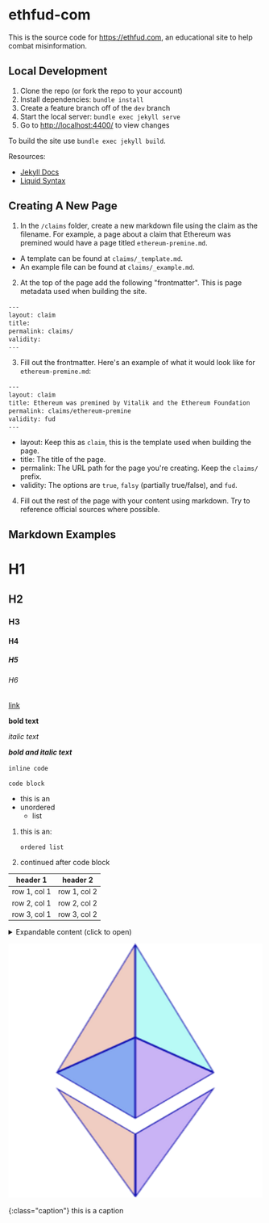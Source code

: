 # ethfud-com

This is the source code for <https://ethfud.com>, an educational site to help combat misinformation.



## Local Development

1. Clone the repo (or fork the repo to your account)
1. Install dependencies: `bundle install`
1. Create a feature branch off of the `dev` branch
1. Start the local server: `bundle exec jekyll serve`
1. Go to <http://localhost:4400/> to view changes

To build the site use `bundle exec jekyll build`.

Resources:

- [Jekyll Docs](https://jekyllrb.com/docs/)
- [Liquid Syntax](https://shopify.github.io/liquid/basics/introduction/)



## Creating A New Page

1. In the `/claims` folder, create a new markdown file using the claim as the filename. For example, a page about a claim that Ethereum was premined would have a page titled `ethereum-premine.md`.
  - A template can be found at `claims/_template.md`.
  - An example file can be found at `claims/_example.md`.
2. At the top of the page add the following "frontmatter". This is page metadata used when building the site.
  ```
  ---
  layout: claim
  title: 
  permalink: claims/
  validity: 
  ---
  ```
3. Fill out the frontmatter. Here's an example of what it would look like for `ethereum-premine.md`:
  ```
  ---
  layout: claim
  title: Ethereum was premined by Vitalik and the Ethereum Foundation
  permalink: claims/ethereum-premine
  validity: fud
  ---
  ```
  - layout: Keep this as `claim`, this is the template used when building the page.
  - title: The title of the page.
  - permalink: The URL path for the page you're creating. Keep the `claims/` prefix.
  - validity: The options are `true`, `falsy` (partially true/false), and `fud`.
4. Fill out the rest of the page with your content using markdown. Try to reference official sources where possible.



## Markdown Examples

# H1

## H2

### H3

#### H4

##### H5

###### H6

[link](/t/test/)

**bold text**

*italic text*

__*bold and italic text*__

`inline code`

```
code block
```

- this is an
- unordered
    - list

1. this is an:
    ```
    ordered list
    ```
1. continued after code block

header 1      | header 2
--------------|--------------
row 1, col 1 | row 1, col 2
row 2, col 1 | row 2, col 2
row 3, col 1 | row 3, col 2

<details markdown="1">
  <summary>Expandable content (click to open)</summary>
  Peek a boo!

  - I
    - see
      - you
</details>

![](/assets/img/logo.png)

{:class="caption"}
this is a caption

